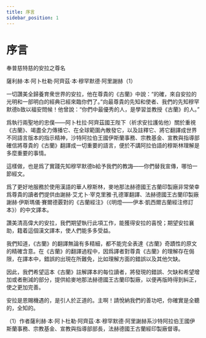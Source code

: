```yaml
---
title: 序言
sidebar_position: 1
---
```


# 序言

奉普慈特慈的安拉之尊名

薩利赫·本·阿卜杜勒·阿齊茲·本·穆罕默德·阿里謝赫（1）

一切讚美全歸養育衆世界的安拉，他在尊貴的《古蘭》中說：“的確，來自安拉的光明和一部明白的經典已經來臨你們了。”向最尊貴的先知和使者、我們的先知穆罕默德b致以福安問候！他曾說：“你們中最優秀的人，是學習並教授《古蘭》的人。”

爲執行兩聖地的忠僕——阿卜杜拉·阿齊茲國王陛下（祈求安拉護佑他）關於重視《古蘭》、竭盡全力傳播它、在全球範圍內散發它，以及註釋它、將它翻譯成世界不同語言版本的指示精神，沙特阿拉伯王國伊斯蘭事務、宗教基金、宣教與指導部確信將尊貴的《古蘭》翻譯成一切重要的語言，便於不講阿拉伯語的穆斯林理解是多麼重要的事情。

這樣做，也是爲了實踐先知穆罕默德b給予我們的教誨——你們替我宣傳，哪怕一節經文。

爲了更好地服務於使用漢語的華人穆斯林，麥地那法赫德國王古蘭印製廠非常榮幸爲尊貴的讀者們提供由謝赫·艾尤卜·宰克里雅·孔德軍翻譯、法赫德國王古蘭印製廠謝赫·伊斯瑪儀·賽爾德覈對的《古蘭經注》（《明燈——伊本·凱西爾古蘭經注修訂本》）的中文譯本。

讚美清高偉大的安拉，我們期望執行此項工作，能獲得安拉的喜悅；期望安拉襄助，籍着這個漢文譯本，使人們能多多受益。

我們知道，《古蘭》的翻譯無論有多精細，都不能完全表達《古蘭》奇蹟性的原文的精確含意。在《古蘭》的翻譯過程中，因爲譯者對尊貴《古蘭》的理解存在侷限，在譯本中，錯誤的出現在所難免，比如理解方面的錯誤以及其他欠缺。

因此，我們希望這本《古蘭》註解譯本的每位讀者，將發現的錯誤、欠缺和希望增加或者刪減的部分，提供給麥地那法赫德國王古蘭印製廠，以便再版時得到糾正，使之更加完善。

安拉是恩賜機遇的，是引人於正道的。主啊！請悅納我們的善功吧，你確實是全聽的，全知的。

（1）作者薩利赫·本·阿卜杜勒·阿齊茲·本·穆罕默德·阿里謝赫系沙特阿拉伯王國伊斯蘭事務、宗教基金、宣教與指導部部長，法赫德國王古蘭經印製廠督導。